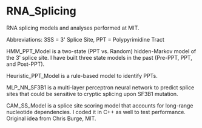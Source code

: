 # RNA_Splicing
RNA splicing models and analyses performed at MIT. 

Abbreviations: 3SS = 3' Splice Site, PPT = Polypyrimidine Tract

HMM_PPT_Model is a two-state (PPT vs. Random) hidden-Markov model of the 3' splice site. I have built three state models in the past (Pre-PPT, PPT, and Post-PPT).

Heuristic_PPT_Model is a rule-based model to identify PPTs.

MLP_NN_SF3B1 is a multi-layer perceptron neural network to predict splice sites that could be sensitive to cryptic splicing upon SF3B1 mutation.

CAM_SS_Model is a splice site scoring model that accounts for long-range nucleotide dependencies. I coded it in C++ as well to test performance. Original idea from Chris Burge, MIT.


